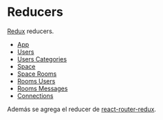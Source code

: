 # Reducers

[Redux](http://redux.js.org) reducers.

- [App](./app/)
- [Users](./users/)
- [Users Categories](./users-categories/)
- [Space](./space/)
- [Space Rooms](./space-rooms/)
- [Rooms Users](./rooms-users/)
- [Rooms Messages](./rooms-messages/)
- [Connections](./connections/)

Además se agrega el reducer de [react-router-redux](https://github.com/reactjs/react-router-redux).
